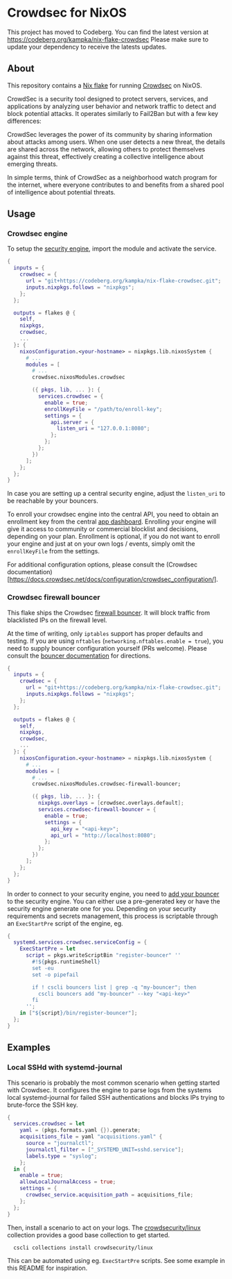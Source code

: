 # Crowdsec for NixOS

This project has moved to Codeberg.
You can find the latest version at https://codeberg.org/kampka/nix-flake-crowdsec
Please make sure to update your dependency to receive the latests updates.

## About

This repository contains a [Nix flake](https://nixos.wiki/wiki/Flakes) for running [Crowdsec](https://www.crowdsec.net/) on NixOS.

CrowdSec is a security tool designed to protect servers, services, and applications by analyzing user behavior and network traffic to detect and block potential attacks. It operates similarly to Fail2Ban but with a few key differences:

CrowdSec leverages the power of its community by sharing information about attacks among users. When one user detects a new threat, the details are shared across the network, allowing others to protect themselves against this threat, effectively creating a collective intelligence about emerging threats.

In simple terms, think of CrowdSec as a neighborhood watch program for the internet, where everyone contributes to and benefits from a shared pool of intelligence about potential threats.

## Usage

### Crowdsec engine

To setup the [security engine](https://docs.crowdsec.net/docs/getting_started/security_engine_intro/), import the module and activate the service.

```nix
{
  inputs = {
    crowdsec = {
      url = "git+https://codeberg.org/kampka/nix-flake-crowdsec.git";
      inputs.nixpkgs.follows = "nixpkgs";
    };
  };

  outputs = flakes @ {
    self,
    nixpkgs,
    crowdsec,
    ...
  }: {
    nixosConfiguration.<your-hostname> = nixpkgs.lib.nixosSystem {
      # ...
      modules = [
        # ...
        crowdsec.nixosModules.crowdsec

        ({ pkgs, lib, ... }: {
          services.crowdsec = {
            enable = true;
            enrollKeyFile = "/path/to/enroll-key";
            settings = {
              api.server = {
                listen_uri = "127.0.0.1:8080";
              };
            };
          };
        })
      ];
    };
  };
}
```

In case you are setting up a central security engine, adjust the `listen_uri` to be reachable by your bouncers.

To enroll your crowdsec engine into the central API, you need to obtain an enrollment key from the central [app dashboard](https://app.crowdsec.net/).
Enrolling your engine will give it access to community or commercial blocklist and decisions, depending on your plan.
Enrollment is optional, if you do not want to enroll your engine and just at on your own logs / events, simply omit the `enrollKeyFile` from the settings.

For additional configuration options, please consult the (Crowdsec documentation)[https://docs.crowdsec.net/docs/configuration/crowdsec_configuration/].


### Crowdsec firewall bouncer

This flake ships the Crowdsec [firewall bouncer](https://docs.crowdsec.net/docs/getting_started/security_engine_intro/).
It will block traffic from blacklisted IPs on the firewall level.

At the time of writing, only `iptables` support has proper defaults and testing.
If you are using `nftables` (`networking.nftables.enable = true`), you need to supply bouncer configuration yourself (PRs welcome). 
Please consult the [bouncer documentation](https://docs.crowdsec.net/u/bouncers/firewall/#nftables-specific-directives) for directions.


```nix
{
  inputs = {
    crowdsec = {
      url = "git+https://codeberg.org/kampka/nix-flake-crowdsec.git";
      inputs.nixpkgs.follows = "nixpkgs";
    };
  };

  outputs = flakes @ {
    self,
    nixpkgs,
    crowdsec,
    ...
  }: {
    nixosConfiguration.<your-hostname> = nixpkgs.lib.nixosSystem {
      # ...
      modules = [
        # ...
        crowdsec.nixosModules.crowdsec-firewall-bouncer;

        ({ pkgs, lib, ... }: {
          nixpkgs.overlays = [crowdsec.overlays.default];
          services.crowdsec-firewall-bouncer = {
            enable = true;
            settings = {
              api_key = "<api-key>";
              api_url = "http://localhost:8080";
            };
          };
        })
      ];
    };
  };
}
```

In order to connect to your security engine, you need to [add your bouncer](https://docs.crowdsec.net/docs/cscli/cscli_bouncers_add/) to the security engine.
You can either use a pre-generated key or have the security engine generate one for you.
Depending on your security requirements and secrets management, this process is scriptable through an `ExecStartPre` script of the engine, eg.

```nix
{
  systemd.services.crowdsec.serviceConfig = {
    ExecStartPre = let
      script = pkgs.writeScriptBin "register-bouncer" ''
        #!${pkgs.runtimeShell}
        set -eu
        set -o pipefail

        if ! cscli bouncers list | grep -q "my-bouncer"; then
          cscli bouncers add "my-bouncer" --key "<api-key>"
        fi
      '';
    in ["${script}/bin/register-bouncer"];
  };
}

```

## Examples

### Local SSHd with systemd-journal

This scenario is probably the most common scenario when getting started with Crowdsec.
It configures the engine to parse logs from the systems local systemd-journal for
failed SSH authentications and blocks IPs trying to brute-force the SSH key.

```nix
{
  services.crowdsec = let
    yaml = (pkgs.formats.yaml {}).generate;
    acquisitions_file = yaml "acquisitions.yaml" {
      source = "journalctl";
      journalctl_filter = ["_SYSTEMD_UNIT=sshd.service"];
      labels.type = "syslog";
    };
  in {
    enable = true;
    allowLocalJournalAccess = true;
    settings = {
      crowdsec_service.acquisition_path = acquisitions_file;
    };
  };
}
```

Then, install a scenario to act on your logs. The [crowdsecurity/linux](https://app.crowdsec.net/hub/author/crowdsecurity/collections/linux)
collection provides a good base collection to get started.

```shell
  cscli collections install crowdsecurity/linux
```

This can be automated using eg. `ExecStartPre` scripts. See some example in this README for inspiration.
